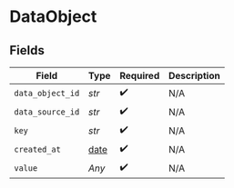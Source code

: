 # DataObject


## Fields

| Field                                                                | Type                                                                 | Required                                                             | Description                                                          |
| -------------------------------------------------------------------- | -------------------------------------------------------------------- | -------------------------------------------------------------------- | -------------------------------------------------------------------- |
| `data_object_id`                                                     | *str*                                                                | :heavy_check_mark:                                                   | N/A                                                                  |
| `data_source_id`                                                     | *str*                                                                | :heavy_check_mark:                                                   | N/A                                                                  |
| `key`                                                                | *str*                                                                | :heavy_check_mark:                                                   | N/A                                                                  |
| `created_at`                                                         | [date](https://docs.python.org/3/library/datetime.html#date-objects) | :heavy_check_mark:                                                   | N/A                                                                  |
| `value`                                                              | *Any*                                                                | :heavy_check_mark:                                                   | N/A                                                                  |